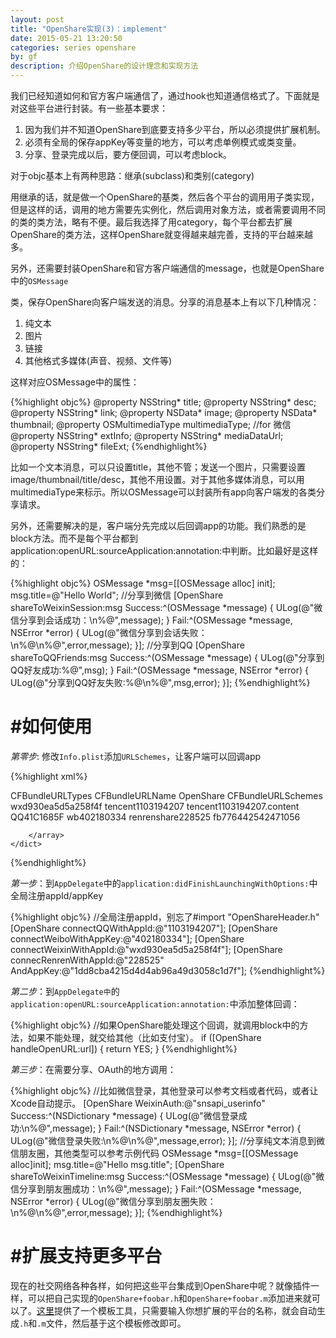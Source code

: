 ```yaml
---
layout: post
title: "OpenShare实现(3)：implement"
date: 2015-05-21 13:20:50
categories: series openshare
by: gf
description: 介绍OpenShare的设计理念和实现方法
---
```

我们已经知道如何和官方客户端通信了，通过hook也知道通信格式了。下面就是对这些平台进行封装。有一些基本要求：

1. 因为我们并不知道OpenShare到底要支持多少平台，所以必须提供扩展机制。
2. 必须有全局的保存appKey等变量的地方，可以考虑单例模式或类变量。
3. 分享、登录完成以后，要方便回调，可以考虑block。

对于objc基本上有两种思路：继承(subclass)和类别(category)

用继承的话，就是做一个OpenShare的基类，然后各个平台的调用用子类实现，但是这样的话，调用的地方需要先实例化，然后调用对象方法，或者需要调用不同的类的类方法，略有不便。最后我选择了用category，每个平台都去扩展OpenShare的类方法，这样OpenShare就变得越来越完善，支持的平台越来越多。

另外，还需要封装OpenShare和官方客户端通信的message，也就是OpenShare中的`OSMessage`

类，保存OpenShare向客户端发送的消息。分享的消息基本上有以下几种情况：

1. 纯文本
2. 图片
3. 链接
4. 其他格式多媒体(声音、视频、文件等)

这样对应OSMessage中的属性：

{%highlight objc%}
@property NSString* title;
@property NSString* desc;
@property NSString* link;
@property NSData* image;
@property NSData* thumbnail;
@property OSMultimediaType multimediaType;
//for 微信
@property NSString* extInfo;
@property NSString* mediaDataUrl;
@property NSString* fileExt;
{%endhighlight%}      

比如一个文本消息，可以只设置title，其他不管；发送一个图片，只需要设置image/thumbnail/title/desc，其他不用设置。对于其他多媒体消息，可以用multimediaType来标示。所以OSMessage可以封装所有app向客户端发的各类分享请求。

另外，还需要解决的是，客户端分先完成以后回调app的功能。我们熟悉的是block方法。而不是每个平台都到application:openURL:sourceApplication:annotation:中判断。比如最好是这样的：

{%highlight objc%}
OSMessage *msg=[[OSMessage alloc] init];
msg.title=@"Hello World";
//分享到微信
[OpenShare shareToWeixinSession:msg Success:^(OSMessage *message) {
	ULog(@"微信分享到会话成功：\n%@",message);
} Fail:^(OSMessage *message, NSError *error) {
	ULog(@"微信分享到会话失败：\n%@\n%@",error,message);
}];
//分享到QQ
[OpenShare shareToQQFriends:msg Success:^(OSMessage *message) {
	ULog(@"分享到QQ好友成功:%@",msg);
} Fail:^(OSMessage *message, NSError *error) {
	ULog(@"分享到QQ好友失败:%@\n%@",msg,error);
}];
{%endhighlight%}





#  #如何使用

*第零步*: 修改`Info.plist`添加`URLSchemes`，让客户端可以回调app

{%highlight xml%}
<!--  OpenShare添加回调urlschemes  -->
<key>CFBundleURLTypes</key>
<array>
    <dict>
        <key>CFBundleURLName</key>
        <string>OpenShare</string>
        <key>CFBundleURLSchemes</key>
        <array>
            <!--      微信          -->
            <string>wxd930ea5d5a258f4f</string>
            <!--       QQ         -->
            <string>tencent1103194207</string>
            <string>tencent1103194207.content</string>
            <string>QQ41C1685F</string>
            <!--微博-->
            <string>wb402180334</string>
            <!--人人-->
            <string>renrenshare228525</string>
            <!--facebook-->
            <string>fb776442542471056</string>

        </array>
    </dict>
</array>
{%endhighlight%}

*第一步*：到`AppDelegate`中的`application:didFinishLaunchingWithOptions:`中全局注册appId/appKey

{%highlight objc%}
//全局注册appId，别忘了#import "OpenShareHeader.h"
[OpenShare connectQQWithAppId:@"1103194207"];
[OpenShare connectWeiboWithAppKey:@"402180334"];
[OpenShare connectWeixinWithAppId:@"wxd930ea5d5a258f4f"];
[OpenShare connecRenrenWithAppId:@"228525" AndAppKey:@"1dd8cba4215d4d4ab96a49d3058c1d7f"];
{%endhighlight%} 

*第二步*：到`AppDelegate中`的`application:openURL:sourceApplication:annotation:`中添加整体回调：

{%highlight objc%}
//如果OpenShare能处理这个回调，就调用block中的方法，如果不能处理，就交给其他（比如支付宝）。
if ([OpenShare handleOpenURL:url]) {
	return YES;
}
{%endhighlight%}   

*第三步*：在需要分享、OAuth的地方调用：

{%highlight objc%}
//比如微信登录，其他登录可以参考文档或者代码，或者让Xcode自动提示。
[OpenShare WeixinAuth:@"snsapi_userinfo" Success:^(NSDictionary *message) {
	ULog(@"微信登录成功:\n%@",message);
} Fail:^(NSDictionary *message, NSError *error) {
	ULog(@"微信登录失败:\n%@\n%@",message,error);
}];
//分享纯文本消息到微信朋友圈，其他类型可以参考示例代码
OSMessage *msg=[[OSMessage alloc]init];
msg.title=@"Hello msg.title";
[OpenShare shareToWeixinTimeline:msg Success:^(OSMessage *message) {
	ULog(@"微信分享到朋友圈成功：\n%@",message);
} Fail:^(OSMessage *message, NSError *error) {
	ULog(@"微信分享到朋友圈失败：\n%@\n%@",error,message);
}];
{%endhighlight%}

#  #扩展支持更多平台

现在的社交网络各种各样，如何把这些平台集成到OpenShare中呢？就像插件一样，可以把自己实现的`OpenShare+foobar.h`和`OpenShare+foobar.m`添加进来就可以了。[这里](http://openshare.gfzj.us/#plugins)提供了一个模板工具，只需要输入你想扩展的平台的名称，就会自动生成`.h`和`.m`文件，然后基于这个模板修改即可。
